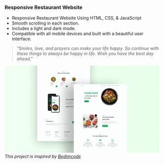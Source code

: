 ### Responsive Restaurant Website

- Responsive Restaurant Website Using HTML, CSS, & JavaScript
- Smooth scrolling in each section.
- Includes a light and dark mode.
- Compatible with all mobile devices and built with a beautiful user interface.

> *"Smiles, love, and prayers can make your life happy. So continue with these things to always be happy in life. Wish you have the best day ahead."*

![preview img](/preview.png)
*This project is inspired by [Bedimcode](https://github.com/bedimcode)*
